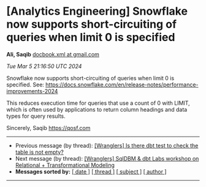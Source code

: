 









[Analytics Engineering] Snowflake now supports short-circuiting of queries when limit 0 is specified
====================================================================================================


**Ali, Saqib**
[docbook.xml at gmail.com](mailto:wranglers%40analyticsengineering.net?Subject=Re%3A%20%5BWranglers%5D%20Snowflake%20now%20supports%20short-circuiting%20of%20queries%20when%0A%20limit%200%20is%20specified&In-Reply-To=%3CCABDm0O8_kqPtXug4QE9fOoJNYYYm_qDqYQqbgGAFCH54aX3eWw%40mail.gmail.com%3E "[Wranglers] Snowflake now supports short-circuiting of queries when limit 0 is specified")   

*Tue Mar 5 21:16:50 UTC 2024*  

Snowflake now supports short-circuiting of queries when limit 0 is
specified. See:
<https://docs.snowflake.com/en/release-notes/performance-improvements-2024>

This reduces execution time for queries that use a count of 0 with LIMIT,
which is often used by applications to return column headings and data
types for query results.


Sincerely,
Saqib
<https://qosf.com>
  
  




---


* Previous message (by thread): [[Wranglers] Is there dbt test to check the table is not empty?](000005.html)
* Next message (by thread): [[Wranglers] SqlDBM & dbt Labs workshop on Relational + Transformational Modeling](000007.html)
* **Messages sorted by:**
[[ date ]](date.html#6)
[[ thread ]](thread.html#6)
[[ subject ]](subject.html#6)
[[ author ]](author.html#6)




---


  




